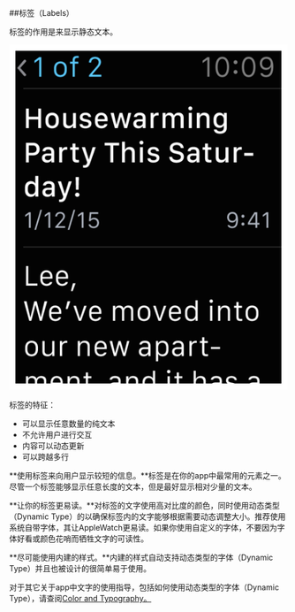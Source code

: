 ##标签（Labels）

标签的作用是来显示静态文本。

![image](../images/typography_mail_2x.png)

标签的特征：
* 可以显示任意数量的纯文本
* 不允许用户进行交互
* 内容可以动态更新
* 可以跨越多行

**使用标签来向用户显示较短的信息。**标签是在你的app中最常用的元素之一。尽管一个标签能够显示任意长度的文本，但是最好显示相对少量的文本。

**让你的标签更易读。**对标签的文字使用高对比度的颜色，同时使用动态类型（Dynamic Type）的以确保标签内的文字能够根据需要动态调整大小。推荐使用系统自带字体，其让AppleWatch更易读。如果你使用自定义的字体，不要因为字体好看或颜色花哨而牺牲文字的可读性。

**尽可能使用内建的样式。**内建的样式自动支持动态类型的字体（Dynamic Type）并且也被设计的很简单易于使用。

对于其它关于app中文字的使用指导，包括如何使用动态类型的字体（Dynamic Type），请查阅[Color and Typography。](https://developer.apple.com/library/prerelease/ios/documentation/UserExperience/Conceptual/WatchHumanInterfaceGuidelines/ColorandTypography.html#//apple_ref/doc/uid/TP40014992-CH9-SW1)